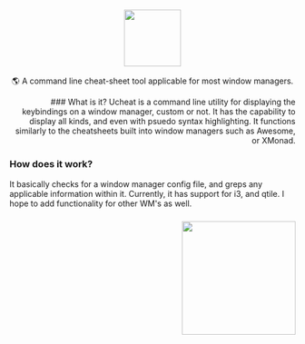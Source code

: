 <h3 align="center"><img src="https://cdn.discordapp.com/attachments/755119979786928369/854491946259972106/ucheat.png" height="100px"></h3>

<p align="center">🌎 A command line cheat-sheet tool applicable for most window managers.</p>

<p align="right">### What is it?
Ucheat is a command line utility for displaying the keybindings on a window manager, custom or not. It has the capability to display all kinds,
and even with psuedo syntax highlighting. It functions similarly to the cheatsheets built into window managers such as Awesome, or XMonad.

### How does it work?
It basically checks for a window manager config file, and greps any applicable information within it. Currently, it has support for i3, and qtile. I hope to add functionality for other WM's as well.</p>

<h3 align="right"><img src="https://cdn.discordapp.com/attachments/800771771291664435/864947251158450186/ucheat.png" height="200px"></h3>
